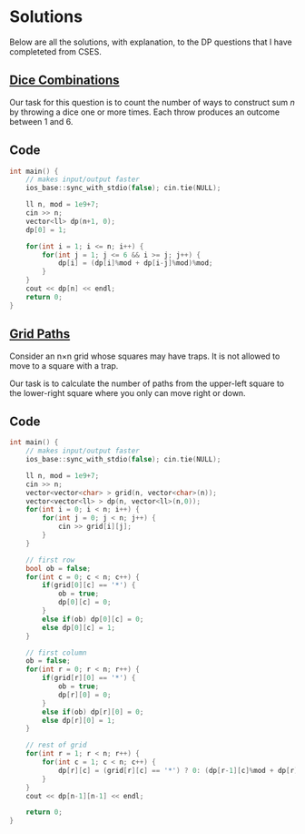 # Solutions
Below are all the solutions, with explanation, to the DP questions that I have completeted from CSES.

## [Dice Combinations](https://cses.fi/problemset/task/1633)
Our task for this question is to count the number of ways to construct sum *n* by throwing a dice one or more times. Each throw produces an outcome between 1 and 6.

## Code
```C++
int main() {
	// makes input/output faster
	ios_base::sync_with_stdio(false); cin.tie(NULL);

	ll n, mod = 1e9+7;
	cin >> n;
	vector<ll> dp(n+1, 0);
	dp[0] = 1;

	for(int i = 1; i <= n; i++) {
		for(int j = 1; j <= 6 && i >= j; j++) {
			dp[i] = (dp[i]%mod + dp[i-j]%mod)%mod;
		}
	}
	cout << dp[n] << endl;
	return 0;
}	
```
## [Grid Paths](https://cses.fi/problemset/task/1638)
Consider an n×n grid whose squares may have traps. It is not allowed to move to a square with a trap.

Our task is to calculate the number of paths from the upper-left square to the lower-right square where you only can move right or down.

## Code
```C++
int main() {
	// makes input/output faster
	ios_base::sync_with_stdio(false); cin.tie(NULL);

	ll n, mod = 1e9+7;
	cin >> n;
	vector<vector<char> > grid(n, vector<char>(n));
	vector<vector<ll> > dp(n, vector<ll>(n,0));
	for(int i = 0; i < n; i++) {
		for(int j = 0; j < n; j++) {
			cin >> grid[i][j];
		}
	}

	// first row
	bool ob = false;
	for(int c = 0; c < n; c++) {
		if(grid[0][c] == '*') {
			ob = true;
			dp[0][c] = 0;
		}
		else if(ob) dp[0][c] = 0;
		else dp[0][c] = 1;
	}

	// first column
	ob = false;
	for(int r = 0; r < n; r++) {
		if(grid[r][0] == '*') {
			ob = true;
			dp[r][0] = 0;
		}
		else if(ob) dp[r][0] = 0;
		else dp[r][0] = 1;
	}	

	// rest of grid
	for(int r = 1; r < n; r++) {
		for(int c = 1; c < n; c++) {
			dp[r][c] = (grid[r][c] == '*') ? 0: (dp[r-1][c]%mod + dp[r][c-1]%mod) % mod;
		}
	}
	cout << dp[n-1][n-1] << endl;

	return 0;
}
```
